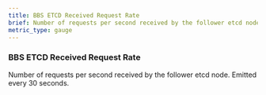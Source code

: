 ```yaml
---
title: BBS ETCD Received Request Rate
brief: Number of requests per second received by the follower etcd node. Emitted every 30 seconds.
metric_type: gauge
---
```


### BBS ETCD Received Request Rate

Number of requests per second received by the follower etcd node. Emitted every 30 seconds.